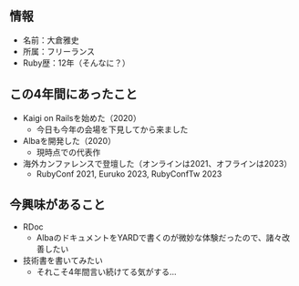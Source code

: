 ## 情報

- 名前：大倉雅史
- 所属：フリーランス
- Ruby歴：12年（そんなに？）

## この4年間にあったこと

- Kaigi on Railsを始めた（2020）
  - 今日も今年の会場を下見してから来ました
- Albaを開発した（2020）
  - 現時点での代表作
- 海外カンファレンスで登壇した（オンラインは2021、オフラインは2023）
  - RubyConf 2021, Euruko 2023, RubyConfTw 2023

## 今興味があること

- RDoc
  - AlbaのドキュメントをYARDで書くのが微妙な体験だったので、諸々改善したい
- 技術書を書いてみたい
  - それこそ4年間言い続けてる気がする…
